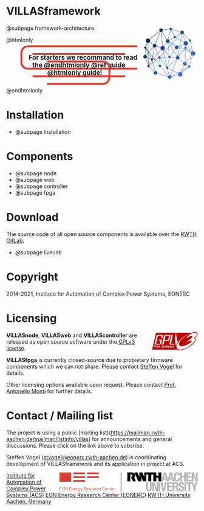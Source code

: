 # VILLASframework

<img src="images/logos/villas_framework.svg" align="right" width="150px" >

@subpage framework-architecture

@htmlonly
<div style="text-align: center; margin: 2em">
	<span style="font-size: 1.2em; font-weight: bold; padding: 1em; border: 5px solid #db3e34; border-radius: 20px;">
		For starters we recommand to read the @endhtmlonly @ref guide @htmlonly guide!
	</span>
</div>
@endhtmlonly

# Installation

- @subpage installation

# Components

- @subpage node
- @subpage web
- @subpage controller
- @subpage fpga

# Download

The source code of all open source components is available over the [RWTH GitLab](https://git.rwth-aachen.de).

- @subpage liveusb

# Copyright

2014-2021, Institute for Automation of Complex Power Systems, EONERC

# Licensing

<img alt="GPLv3 logo" src="images/logos/gplv3.png" width="120" align="right">

__VILLASnode__, __VILLASweb__ and __VILLAScontroller__ are released as open source software under the [GPLv3 license](https://www.gnu.org/licenses/gpl-3.0.en.html).

__VILLASfpga__ is currently closed-source due to propietary firmware components which we can not share.
Please contact [Steffen Vogel](mailto:stvogel@eoenrc.rwth-aachen.de) for details.

Other licensing options available upon request.
Please contact [Prof. Antonello Monti](mailto:amonti@eonerc.rwth-aachen.de) for further details.

# Contact / Mailing list

The project is using a public [mailing list)(https://mailman.rwth-aachen.de/mailman/listinfo/villas) for announcements and general discussions.
Please click on the link above to subsribe.

Steffen Vogel (<stvogel@eonerc.rwth-aachen.de>) is coordinating development of VILLASframework and its application in project at ACS.

<img alt="EONERC ACS Logo" src="images/logos/eonerc_logo.png" align="right" />

[Institute for Automation of Complex Power Systems (ACS)](http://www.acs.eonerc.rwth-aachen.de)
[EON Energy Research Center (EONERC)](http://www.eonerc.rwth-aachen.de)
[RWTH University Aachen, Germany](http://www.rwth-aachen.de)
